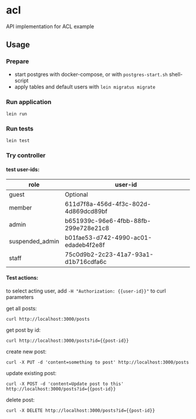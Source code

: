 # acl

API implementation for ACL example

## Usage

### Prepare

- start postgres with docker-compose, or with `postgres-start.sh` shell-script
- apply tables and default users with `lein migratus migrate`

### Run application

    lein run

### Run tests

    lein test



### Try controller

#### test user-ids:

|role            |user-id                               |
|----------------|--------------------------------------|
|guest           | Optional                             |
|member          | 611d7f8a-456d-4f3c-802d-4d869dcd89bf |
|admin           | b651939c-96e6-4fbb-88fb-299e728e21c8 |
|suspended_admin | b01fae53-d742-4990-ac01-edadeb4f2e8f |
|staff           | 75c0d9b2-2c23-41a7-93a1-d1b716cdfa6c |

#### Test actions:

to select acting user, add `-H "Authorization: {{user-id}}"` to curl parameters

get all posts:

    curl http://localhost:3000/posts

get post by id:

    curl http://localhost:3000/posts?id={{post-id}}

create new post:
    
    curl -X PUT -d 'content=something to post' http://localhost:3000/posts

update existing post:

    curl -X POST -d 'content=Update post to this' http://localhost:3000/posts?id={{post-id}}

delete post:

    curl -X DELETE http://localhost:3000/posts?id={{post-id}}

